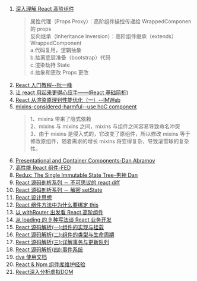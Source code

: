 1. [深入理解 React 高阶组件](https://www.jianshu.com/p/0aae7d4d9bc1)
   > 属性代理（Props Proxy）：高阶组件操控传递给 WrappedComponen 的 props  
   > 反向继承（Inheritance Inversion）：高阶组件继承（extends）WrappedComponent  
   > a.代码复用，逻辑抽象  
   > b.抽离底层准备（bootstrap）代码  
   > c.渲染劫持 State  
   > d.抽象和更改 Props 更改
2. [React 入门教程--阮一峰](http://www.ruanyifeng.com/blog/2015/03/react.html)
3. [让 react 用起来更得心应手——(React 基础简析)](https://juejin.im/post/5bcc104ce51d450e543edd70?utm_source=gold_browser_extension)
4. [React 从渲染原理到性能优化（一）--IMWeb](http://imweb.io/topic/5b8df7db7cd95ea863193582)
5. [mixins-considered-harmful--use hoC component](https://reactjs.org/blog/2016/07/13/mixins-considered-harmful.html)
   > 1、mixins 带来了隐式依赖  
   > 2、mixins 与 mixins 之间，mixins 与组件之间容易导致命名冲突  
   > 3、由于 mixins 是侵入式的，它改变了原组件，所以修改 mixins 等于修改原组件，随着需求的增长 mixins 将变得复杂，导致滚雪球的复杂性。
6. [Presentational and Container Components-Dan Abramov](https://medium.com/@dan_abramov/smart-and-dumb-components-7ca2f9a7c7d0)
7. [高性能 React 组件-FED](http://taobaofed.org/blog/2016/08/12/optimized-react-components/)
8. [Redux: The Single Immutable State Tree-男神 Dan](https://egghead.io/lessons/react-redux-the-single-immutable-state-tree)
9. [React 源码剖析系列 － 不可思议的 react diff](https://zhuanlan.zhihu.com/p/20346379)
10. [React 源码剖析系列 － 解密 setState](https://zhuanlan.zhihu.com/p/20328570?refer=purerender)
11. [React 设计思想](https://github.com/react-guide/react-basic)
12. [React 组件方法中为什么要绑定 this](http://blog.51cto.com/13869008/2147770)
13. [以 withRouter 出发看 React 高阶组件 ](https://github.com/caistrong/Blog/issues/74)
14. [从 loading 的 9 种写法谈 React 业务开发](https://juejin.im/post/5c348a7451882524ed5b945c)
15. [React 源码解析(一):组件的实现与挂载](https://juejin.im/post/5983dfbcf265da3e2f7f32de)
16. [React 源码解析(二):组件的类型与生命周期](https://juejin.im/post/59ca03b9518825177c60d10b)
17. [React 源码解析(三):详解事务与更新队列](https://juejin.im/post/59cc4c4bf265da0648446ce0)
18. [React 源码解析(四):事件系统](https://juejin.im/post/5a0cf54ff265da43333df2c4)
19. [dva 使用文档](https://dvajs.com/guide/develop-complex-spa.html#%E5%A4%9A%E4%BB%BB%E5%8A%A1%E8%B0%83%E5%BA%A6)
20. [React & Npm 组件库维护经验](https://github.com/ascoders/blog/issues/5)
21. [React深入分析虚拟DOM](https://juejin.im/post/5cb66fdaf265da0384128445?utm_source=gold_browser_extension)
